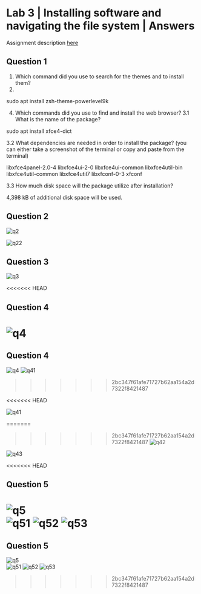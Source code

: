 # Lab 3 | Installing software and navigating the file system | Answers
Assignment description [here](https://raw.githubusercontent.com/ra559/cis106/main/labs/lab3.md)

## Question 1
1. Which command did you use to search for the themes and to install them? 
2. 

sudo apt install zsh-theme-powerlevel9k


4. Which commands did you use to find and install the web browser?
3.1 What is the name of the package? 

 sudo apt install xfce4-dict


3.2 What dependencies are needed in order to install the package? (you can either take a screenshot of the terminal or copy and paste from the terminal)

 libxfce4panel-2.0-4 libxfce4ui-2-0 libxfce4ui-common
  libxfce4util-bin libxfce4util-common libxfce4util7
  libxfconf-0-3 xfconf



3.3 How much disk space will the package utilize after installation?
 
 4,398 kB of additional disk space will be used.



## Question 2


   


![q2](../imgs/lab3q2.png)

![q22](../imgs//lab3q22.png)
## Question 3
![q3](../imgs/lab3q3.png)

<<<<<<< HEAD
## Question 4 
 ![q4](../imgs/lab3q4.png)
=======
## Question 4
![q4](../imgs/lab3q4.png)
![q41](../imgs/lab3q41.png)
>>>>>>> 2bc347f61afe71727b62aa154a2d7322f8421487




<<<<<<< HEAD





 







![q41](../imgs/lab3q41.png)




=======
>>>>>>> 2bc347f61afe71727b62aa154a2d7322f8421487
![q42](../imgs/lab3q42.png)







![q43](../imgs/lab3q43.png)

<<<<<<< HEAD
## Question 5 


![q5](../imgs/lab3q5.png)  
![q51](../imgs/lab3q51.png) 
![q52](../imgs/lab3q52.png) 
![q53](../imgs/lab3q53.png)
=======
## Question 5
![q5](../imgs/lab3q5.png)  
![q51](../imgs/lab3q51.png) 
![q52](../imgs/lab3q52.png) 
![q53](../imgs/lab3q53.png)
>>>>>>> 2bc347f61afe71727b62aa154a2d7322f8421487
